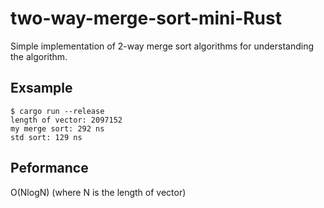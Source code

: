 # two-way-merge-sort-mini-Rust
Simple implementation of 2-way merge sort algorithms for understanding the algorithm.

## Exsample
```
$ cargo run --release
length of vector: 2097152
my merge sort: 292 ns
std sort: 129 ns
```

## Peformance
O(NlogN) (where N is the length of vector)
